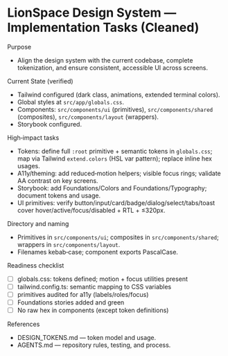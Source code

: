 # LionSpace Design System — Implementation Tasks (Cleaned)

Purpose
- Align the design system with the current codebase, complete tokenization, and ensure consistent, accessible UI across screens.

Current State (verified)
- Tailwind configured (dark class, animations, extended terminal colors).
- Global styles at `src/app/globals.css`.
- Components: `src/components/ui` (primitives), `src/components/shared` (composites), `src/components/layout` (wrappers).
- Storybook configured.

High‑impact tasks
- Tokens: define full `:root` primitive + semantic tokens in `globals.css`; map via Tailwind `extend.colors` (HSL var pattern); replace inline hex usages.
- A11y/theming: add reduced‑motion helpers; visible focus rings; validate AA contrast on key screens.
- Storybook: add Foundations/Colors and Foundations/Typography; document tokens and usage.
- UI primitives: verify button/input/card/badge/dialog/select/tabs/toast cover hover/active/focus/disabled + RTL + ≤320px.

Directory and naming
- Primitives in `src/components/ui`; composites in `src/components/shared`; wrappers in `src/components/layout`.
- Filenames kebab‑case; component exports PascalCase.

Readiness checklist
- [ ] globals.css: tokens defined; motion + focus utilities present
- [ ] tailwind.config.ts: semantic mapping to CSS variables
- [ ] primitives audited for a11y (labels/roles/focus)
- [ ] Foundations stories added and green
- [ ] No raw hex in components (except token definitions)

References
- DESIGN_TOKENS.md — token model and usage.
- AGENTS.md — repository rules, testing, and process.

